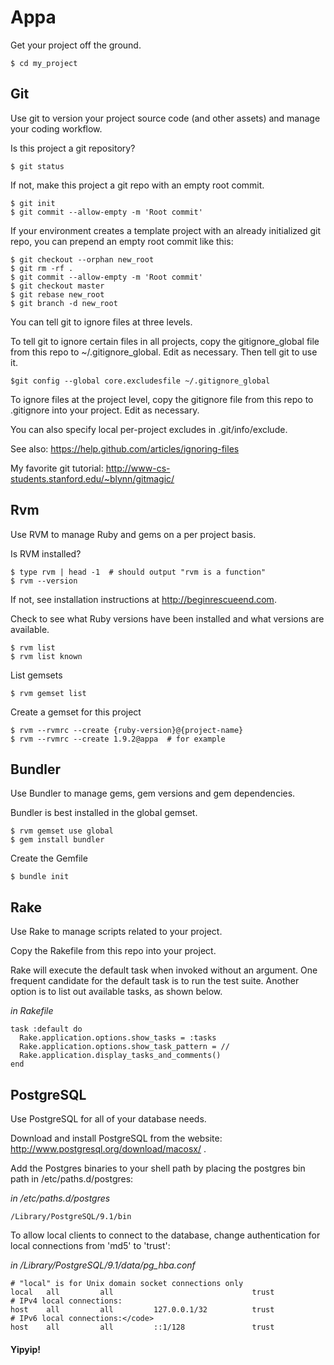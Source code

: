 Appa
====
Get your project off the ground.

    $ cd my_project


## Git

Use git to version your project source code (and other assets) and manage your coding workflow.

Is this project a git repository?

    $ git status

If not, make this project a git repo with an empty root commit.

    $ git init
    $ git commit --allow-empty -m 'Root commit'

If your environment creates a template project with an already initialized git repo, you can prepend an empty
root commit like this:

    $ git checkout --orphan new_root
    $ git rm -rf .
    $ git commit --allow-empty -m 'Root commit'
    $ git checkout master
    $ git rebase new_root
    $ git branch -d new_root

You can tell git to ignore files at three levels.

To tell git to ignore certain files in all projects, copy the gitignore_global file from this repo to
~/.gitignore_global.  Edit as necessary.  Then tell git to use it.

    $git config --global core.excludesfile ~/.gitignore_global

To ignore files at the project level, copy the gitignore file from this repo to .gitignore into your project.
Edit as necessary.

You can also specify local per-project excludes in .git/info/exclude.

See also: https://help.github.com/articles/ignoring-files

My favorite git tutorial: http://www-cs-students.stanford.edu/~blynn/gitmagic/


## Rvm

Use RVM to manage Ruby and gems on a per project basis.

Is RVM installed?

    $ type rvm | head -1  # should output "rvm is a function"
    $ rvm --version

If not, see installation instructions at <http://beginrescueend.com>.

Check to see what Ruby versions have been installed and what versions are available.

    $ rvm list
    $ rvm list known

List gemsets

    $ rvm gemset list

Create a gemset for this project

    $ rvm --rvmrc --create {ruby-version}@{project-name}
    $ rvm --rvmrc --create 1.9.2@appa  # for example


## Bundler

Use Bundler to manage gems, gem versions and gem dependencies.

Bundler is best installed in the global gemset.

    $ rvm gemset use global
    $ gem install bundler

Create the Gemfile

    $ bundle init


## Rake

Use Rake to manage scripts related to your project.

Copy the Rakefile from this repo into your project.

Rake will execute the default task when invoked without an argument.  One frequent candidate for the default task is to
run the test suite.  Another option is to list out available tasks, as shown below.

*in Rakefile*

    task :default do
      Rake.application.options.show_tasks = :tasks
      Rake.application.options.show_task_pattern = //
      Rake.application.display_tasks_and_comments()
    end


## PostgreSQL

Use PostgreSQL for all of your database needs.

Download and install PostgreSQL from the website: http://www.postgresql.org/download/macosx/ .

Add the Postgres binaries to your shell path by placing the postgres bin path in /etc/paths.d/postgres:

*in /etc/paths.d/postgres*

    /Library/PostgreSQL/9.1/bin

To allow local clients to connect to the database, change authentication for local connections from 'md5' to 'trust':

*in /Library/PostgreSQL/9.1/data/pg_hba.conf*

    # "local" is for Unix domain socket connections only
    local   all         all                               trust
    # IPv4 local connections:
    host    all         all         127.0.0.1/32          trust
    # IPv6 local connections:</code>
    host    all         all         ::1/128               trust


#### Yipyip!
